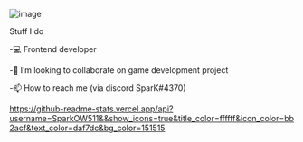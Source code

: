 
![image](https://user-images.githubusercontent.com/92668831/161080289-05953d62-4371-446f-9572-24b2c66eb132.png)

Stuff I do

-💻 Frontend developer

-💞️ I’m looking to collaborate on game development project

-📫 How to reach me (via discord SparK#4370)

https://github-readme-stats.vercel.app/api?username=SparkOW511&&show_icons=true&title_color=ffffff&icon_color=bb2acf&text_color=daf7dc&bg_color=151515








